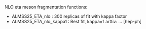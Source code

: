 NLO eta meson fragmentation functions:
   - ALMSS25_ETA_nlo         : 300 replicas of fit with kappa factor
   - ALMSS25_ETA_nlo_kappa1  : Best fit, kappa=1
arXiv: ... [hep-ph]
